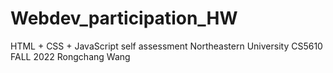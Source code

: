 # Webdev_participation_HW
HTML + CSS + JavaScript self assessment
Northeastern University CS5610 FALL 2022 Rongchang Wang
